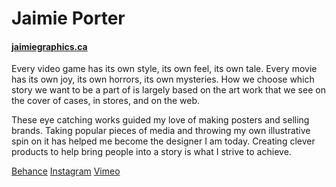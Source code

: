 # Jaimie Porter

#### [jaimiegraphics.ca](jaimiegraphics.ca)

Every video game has its own style, its own feel, its own tale. Every movie has its own joy, its own horrors, its own mysteries. How we choose which story we want to be a part of is largely based on the art work that we see on the cover of cases, in stores, and on the web.

These eye catching works guided my love of making posters and selling brands. Taking popular pieces of media and throwing my own illustrative spin on it has helped me become the designer I am today. Creating clever products to help bring people into a story is what I strive to achieve.

[Behance](https://www.behance.net/port0203c483)
[Instagram](https://www.instagram.com/jaimie.graphics/)
[Vimeo](https://vimeo.com/user56681087)

